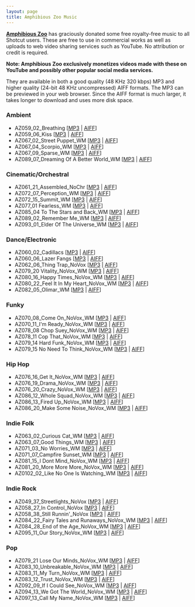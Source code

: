 ```yaml
---
layout: page
title: Amphibious Zoo Music
---
```


<script>
    if (location.hostname.endsWith("shotcut.org")) {
        document.write('<div data-aaad="true" data-aa-adunit="/22247219933/shotcutorg_Desktop_728_1"></div>');
        document.write('<div data-aaad="true" data-aa-adunit="/22247219933/shotcutorg_Mobile_300_1"></div>');
    } else if (location.hostname.endsWith("shotcut.com")) {
        document.write('<div data-aaad="true" data-aa-adunit="/22247219933/shotcutcom_Desktop_728_1"></div>');
        document.write('<div data-aaad="true" data-aa-adunit="/22247219933/shotcutcom_Mobile_300_1"></div>');
    } else {
        document.write('<div data-aaad="true" data-aa-adunit="/22247219933/shotcutapp_Desktop_728_1"></div>');
        document.write('<div data-aaad="true" data-aa-adunit="/22247219933/shotcutapp_Mobile_300_1"></div>');
    }
</script>

[**Amphibious Zoo**](https://www.amphibiouszoo.com) has graciously donated some
free royalty-free music to all Shotcut users. These are free to use in commercial
works as well as uploads to web video sharing services such as YouTube. No
attribution or credit is required.

**Note: Amphibious Zoo exclusively monetizes videos made with these on YouTube and possibly other popular social media services.**

They are available in both a good quality
(48 KHz 320 kbps) MP3 and higher quality (24-bit 48 KHz uncompressed) AIFF formats.
The MP3 can be previewed in your web browser.
Since the AIFF format is much larger, it takes longer to download and uses more disk space.

### Ambient

- AZ059_02_Breathing \[[MP3](/stockmedia/amphibious_zoo/ambient/AZ059_02_Breathing.mp3)
  | [AIFF](/stockmedia/amphibious_zoo/ambient/AZ059_02_Breathing.aif)\]
- AZ059_06_Kiss \[[MP3](/stockmedia/amphibious_zoo/ambient/AZ059_06_Kiss%20Of%20Death.mp3)
  | [AIFF](/stockmedia/amphibious_zoo/ambient/AZ059_06_Kiss%20Of%20Death.aif)\]
- AZ067_02_Street Puppet_WM \[[MP3](/stockmedia/amphibious_zoo/ambient/AZ067_02_Street%20Puppet_WM.mp3)
  | [AIFF](/stockmedia/amphibious_zoo/ambient/AZ067_02_Street%20Puppet_WM.aif)\]
- AZ067_04_Scorpio_WM \[[MP3](/stockmedia/amphibious_zoo/ambient/AZ067_04_Scorpio_WM.mp3)
  | [AIFF](/stockmedia/amphibious_zoo/ambient/AZ067_04_Scorpio_WM.aif)\]
- AZ067_09_Sparse_WM \[[MP3](/stockmedia/amphibious_zoo/ambient/AZ067_09_Sparse_WM.mp3)
  | [AIFF](/stockmedia/amphibious_zoo/ambient/AZ067_09_Sparse_WM.aif)\]
- AZ089_07_Dreaming Of A Better World_WM \[[MP3](/stockmedia/amphibious_zoo/ambient/AZ089_07_Dreaming%20Of%20A%20Better%20World_WM.mp3)
  | [AIFF](/stockmedia/amphibious_zoo/ambient/AZ089_07_Dreaming%20Of%20A%20Better%20World_WM.aif)\]

### Cinematic/Orchestral

- AZ061_21_Assembled_NoChr \[[MP3](/stockmedia/amphibious_zoo/cinematic/AZ061_21_Assembled_NoChr.mp3)
  | [AIFF](/stockmedia/amphibious_zoo/cinematic/AZ061_21_Assembled_NoChr.aif)\]
- AZ072_07_Perception_WM \[[MP3](/stockmedia/amphibious_zoo/cinematic/AZ072_07_Perception_WM.mp3)
  | [AIFF](/stockmedia/amphibious_zoo/cinematic/AZ072_07_Perception_WM.aif)\]
- AZ072_15_Summit_WM \[[MP3](/stockmedia/amphibious_zoo/cinematic/AZ072_15_Summit_WM.mp3)
  | [AIFF](/stockmedia/amphibious_zoo/cinematic/AZ072_15_Summit_WM.aif)\]
- AZ077_01 Fearless_WM \[[MP3](/stockmedia/amphibious_zoo/cinematic/AZ077_01%20Fearless_WM.mp3)
  | [AIFF](/stockmedia/amphibious_zoo/cinematic/AZ077_01%20Fearless_WM.aif)\]
- AZ085_04 To The Stars and Back_WM \[[MP3](/stockmedia/amphibious_zoo/cinematic/AZ085_04%20To%20The%20Stars%20and%20Back_WM.mp3)
  | [AIFF](/stockmedia/amphibious_zoo/cinematic/AZ085_04%20To%20The%20Stars%20and%20Back_WM.aif)\]
- AZ089_02_Remember Me_WM \[[MP3](/stockmedia/amphibious_zoo/cinematic/AZ089_02_Remember%20Me_WM.mp3)
  | [AIFF](/stockmedia/amphibious_zoo/cinematic/AZ089_02_Remember%20Me_WM.aif)\]
- AZ093_01_Elder Of The Universe_WM \[[MP3](/stockmedia/amphibious_zoo/cinematic/AZ093_01_Elder%20Of%20The%20Universe_WM.mp3)
  | [AIFF](/stockmedia/amphibious_zoo/cinematic/AZ093_01_Elder%20Of%20The%20Universe_WM.aif)\]

### Dance/Electronic

- AZ060_02_Cadillacs \[[MP3](/stockmedia/amphibious_zoo/dance/AZ060_02_Cadillacs.mp3)
  | [AIFF](/stockmedia/amphibious_zoo/dance/AZ060_02_Cadillacs.aif)\]
- AZ060_06_Lazer Fangs \[[MP3](/stockmedia/amphibious_zoo/dance/AZ060_06_Lazer%20Fangs.mp3)
  | [AIFF](/stockmedia/amphibious_zoo/dance/AZ060_06_Lazer%20Fangs.aif)\]
- AZ062_06_Thing Trap_NoVox \[[MP3](/stockmedia/amphibious_zoo/dance/AZ062_06_Thing%20Trap_NoVox.mp3)
  | [AIFF](/stockmedia/amphibious_zoo/dance/AZ062_06_Thing%20Trap_NoVox.aif)\]
- AZ079_20 Vitality_NoVox_WM \[[MP3](/stockmedia/amphibious_zoo/dance/AZ079_20%20Vitality_NoVox_WM.mp3)
  | [AIFF](/stockmedia/amphibious_zoo/dance/AZ079_20%20Vitality_NoVox_WM.aif)\]
- AZ080_16_Happy Times_NoVox_WM \[[MP3](/stockmedia/amphibious_zoo/dance/AZ080_16_Happy%20Times_NoVox_WM.mp3)
  | [AIFF](/stockmedia/amphibious_zoo/dance/AZ080_16_Happy%20Times_NoVox_WM.aif)\]
- AZ080_22_Feel It In My Heart_NoVox_WM \[[MP3](/stockmedia/amphibious_zoo/dance/AZ080_22_Feel%20It%20In%20My%20Heart_NoVox_WM.mp3)
  | [AIFF](/stockmedia/amphibious_zoo/dance/AZ080_22_Feel%20It%20In%20My%20Heart_NoVox_WM.aif)\]
- AZ082_05_Olimar_WM \[[MP3](/stockmedia/amphibious_zoo/dance/AZ082_05_Olimar_WM.mp3)
  | [AIFF](/stockmedia/amphibious_zoo/dance/AZ082_05_Olimar_WM.aif)\]

<script>
    if (location.hostname.endsWith("shotcut.org")) {
        document.write('<div data-aaad="true" data-aa-adunit="/22247219933/shotcutorg_Desktop_728_2"></div>');
        document.write('<div data-aaad="true" data-aa-adunit="/22247219933/shotcutorg_Mobile_300_2"></div>');
    } else if (location.hostname.endsWith("shotcut.com")) {
        document.write('<div data-aaad="true" data-aa-adunit="/22247219933/shotcutcom_Desktop_728_2"></div>');
        document.write('<div data-aaad="true" data-aa-adunit="/22247219933/shotcutcom_Mobile_300_2"></div>');
    } else {
        document.write('<div data-aaad="true" data-aa-adunit="/22247219933/shotcutapp_Desktop_728_2"></div>');
        document.write('<div data-aaad="true" data-aa-adunit="/22247219933/shotcutapp_Mobile_300_2"></div>');
    }
</script>

### Funky

- AZ070_08_Come On_NoVox_WM \[[MP3](/stockmedia/amphibious_zoo/funky/AZ070_08_Come%20On_NoVox_WM.mp3)
  | [AIFF](/stockmedia/amphibious_zoo/funky/AZ070_08_Come%20On_NoVox_WM.aif)\]
- AZ070_11_I'm Ready_NoVox_WM \[[MP3](/stockmedia/amphibious_zoo/funky/AZ070_11_I'm%20Ready_NoVox_WM.mp3)
  | [AIFF](/stockmedia/amphibious_zoo/funky/AZ070_11_I'm%20Ready_NoVox_WM.aif)\]
- AZ078_08 Chop Suey_NoVox_WM \[[MP3](/stockmedia/amphibious_zoo/funky/AZ078_08%20Chop%20Suey_NoVox_WM.mp3)
  | [AIFF](/stockmedia/amphibious_zoo/funky/AZ078_08%20Chop%20Suey_NoVox_WM.aif)\]
- AZ078_11 Cop That_NoVox_WM \[[MP3](/stockmedia/amphibious_zoo/funky/AZ078_11%20Cop%20That_NoVox_WM.mp3)
  | [AIFF](/stockmedia/amphibious_zoo/funky/AZ078_11%20Cop%20That_NoVox_WM.aif)\]
- AZ079_14 Hard Funk_NoVox_WM \[[MP3](/stockmedia/amphibious_zoo/funky/AZ079_14%20Hard%20Funk_NoVox_WM.mp3)
  | [AIFF](/stockmedia/amphibious_zoo/funky/AZ079_14%20Hard%20Funk_NoVox_WM.aif)\]
- AZ079_15 No Need To Think_NoVox_WM \[[MP3](/stockmedia/amphibious_zoo/funky/AZ079_15%20No%20Need%20To%20Think_NoVox_WM.mp3)
  | [AIFF](/stockmedia/amphibious_zoo/funky/AZ079_15%20No%20Need%20To%20Think_NoVox_WM.aif)\]

### Hip Hop

- AZ076_16_Get It_NoVox_WM \[[MP3](/stockmedia/amphibious_zoo/hiphop/AZ076_16_Get%20It_NoVox_WM.mp3)
  | [AIFF](/stockmedia/amphibious_zoo/hiphop/AZ076_16_Get%20It_NoVox_WM.aif)\]
- AZ076_19_Drama_NoVox_WM \[[MP3](/stockmedia/amphibious_zoo/hiphop/AZ076_19_Drama_NoVox_WM.mp3)
  | [AIFF](/stockmedia/amphibious_zoo/hiphop/AZ076_19_Drama_NoVox_WM.aif)\]
- AZ076_20_Crazy_NoVox_WM \[[MP3](/stockmedia/amphibious_zoo/hiphop/AZ076_20_Crazy_NoVox_WM.mp3)
  | [AIFF](/stockmedia/amphibious_zoo/hiphop/AZ076_20_Crazy_NoVox_WM.aif)\]
- AZ086_12_Whole Squad_NoVox_WM \[[MP3](/stockmedia/amphibious_zoo/hiphop/AZ086_12_Whole%20Squad_NoVox_WM.mp3)
  | [AIFF](/stockmedia/amphibious_zoo/hiphop/AZ086_12_Whole%20Squad_NoVox_WM.aif)\]
- AZ086_13_Fired Up_NoVox_WM \[[MP3](/stockmedia/amphibious_zoo/hiphop/AZ086_13_Fired%20Up_NoVox_WM.mp3)
  | [AIFF](/stockmedia/amphibious_zoo/hiphop/AZ086_13_Fired%20Up_NoVox_WM.aif)\]
- AZ086_20_Make Some Noise_NoVox_WM \[[MP3](/stockmedia/amphibious_zoo/hiphop/AZ086_20_Make%20Some%20Noise_NoVox_WM.mp3)
  | [AIFF](/stockmedia/amphibious_zoo/hiphop/AZ086_20_Make%20Some%20Noise_NoVox_WM.aif)\]

### Indie Folk

- AZ063_02_Curious Cat_WM \[[MP3](/stockmedia/amphibious_zoo/folk/AZ063_02_Curious%20Cat_WM.mp3)
  | [AIFF](/stockmedia/amphibious_zoo/folk/AZ063_02_Curious%20Cat_WM.aif)\]
- AZ063_07_Good Things_WM \[[MP3](/stockmedia/amphibious_zoo/folk/AZ063_07_Good%20Things_WM.mp3)
  | [AIFF](/stockmedia/amphibious_zoo/folk/AZ063_07_Good%20Things_WM.aif)\]
- AZ071_03_No Worries_WM \[[MP3](/stockmedia/amphibious_zoo/folk/AZ071_03_No%20Worries_WM.mp3)
  | [AIFF](/stockmedia/amphibious_zoo/folk/AZ071_03_No%20Worries_WM.aif)\]
- AZ071_07_Campfire Sunset_WM \[[MP3](/stockmedia/amphibious_zoo/folk/AZ071_07_Campfire%20Sunset_WM.mp3)
  | [AIFF](/stockmedia/amphibious_zoo/folk/AZ071_07_Campfire%20Sunset_WM.aif)\]
- AZ081_15_I Dont Mind_NoVox_WM \[[MP3](/stockmedia/amphibious_zoo/folk/AZ081_15_I%20Dont%20Mind_NoVox_WM.mp3)
  | [AIFF](/stockmedia/amphibious_zoo/folk/AZ081_15_I%20Dont%20Mind_NoVox_WM.aif)\]
- AZ081_20_More More More_NoVox_WM \[[MP3](/stockmedia/amphibious_zoo/folk/AZ081_20_More%20More%20More_NoVox_WM.mp3)
  | [AIFF](/stockmedia/amphibious_zoo/folk/AZ081_20_More%20More%20More_NoVox_WM.aif)\]
- AZ0102_02_Like No One Is Watching_WM \[[MP3](/stockmedia/amphibious_zoo/folk/AZ0102_02_Like%20No%20One%20Is%20Watching_WM.mp3)
  | [AIFF](/stockmedia/amphibious_zoo/folk/AZ0102_02_Like%20No%20One%20Is%20Watching_WM.aif)\]

<script>
    if (location.hostname.endsWith("shotcut.org")) {
        document.write('<div data-aaad="true" data-aa-adunit="/22247219933/shotcutorg_Desktop_728_2"></div>');
        document.write('<div data-aaad="true" data-aa-adunit="/22247219933/shotcutorg_Mobile_300_2"></div>');
    } else if (location.hostname.endsWith("shotcut.com")) {
        document.write('<div data-aaad="true" data-aa-adunit="/22247219933/shotcutcom_Desktop_728_2"></div>');
        document.write('<div data-aaad="true" data-aa-adunit="/22247219933/shotcutcom_Mobile_300_2"></div>');
    } else {
        document.write('<div data-aaad="true" data-aa-adunit="/22247219933/shotcutapp_Desktop_728_2"></div>');
        document.write('<div data-aaad="true" data-aa-adunit="/22247219933/shotcutapp_Mobile_300_2"></div>');
    }
</script>

### Indie Rock

- AZ049_37_Streetlights_NoVox \[[MP3](/stockmedia/amphibious_zoo/indie/AZ049_37_Streetlights_NoVox.mp3)
  | [AIFF](/stockmedia/amphibious_zoo/indie/AZ049_37_Streetlights_NoVox.aif)\]
- AZ058_27_In Control_NoVox \[[MP3](/stockmedia/amphibious_zoo/indie/AZ058_27_In%20Control_NoVox.mp3)
  | [AIFF](/stockmedia/amphibious_zoo/indie/AZ058_27_In%20Control_NoVox.aif)\]
- AZ058_38_Still Runnin'_NoVox \[[MP3](/stockmedia/amphibious_zoo/indie/AZ058_38_Still%20Runnin'_NoVox.mp3)
  | [AIFF](/stockmedia/amphibious_zoo/indie/AZ058_38_Still%20Runnin'_NoVox.aif)\]
- AZ084_22_Fairy Tales and Runaways_NoVox_WM \[[MP3](/stockmedia/amphibious_zoo/indie/AZ084_22_Fairy%20Tales%20and%20Runaways_NoVox_WM.mp3)
  | [AIFF](/stockmedia/amphibious_zoo/indie/AZ084_22_Fairy%20Tales%20and%20Runaways_NoVox_WM.aif)\]
- AZ084_28_End of the Age_NoVox_WM \[[MP3](/stockmedia/amphibious_zoo/indie/AZ084_28_End%20of%20the%20Age_NoVox_WM.mp3)
  | [AIFF](/stockmedia/amphibious_zoo/indie/AZ084_28_End%20of%20the%20Age_NoVox_WM.aif)\]
- AZ095_11_Our Story_NoVox_WM \[[MP3](/stockmedia/amphibious_zoo/indie/AZ095_11_Our%20Story_NoVox_WM.mp3)
  | [AIFF](/stockmedia/amphibious_zoo/indie/AZ095_11_Our%20Story_NoVox_WM.aif)\]

### Pop

- AZ079_21 Lose Our Minds_NoVox_WM \[[MP3](/stockmedia/amphibious_zoo/pop/AZ079_21%20Lose%20Our%20Minds_NoVox_WM.mp3)
  | [AIFF](/stockmedia/amphibious_zoo/pop/AZ079_21%20Lose%20Our%20Minds_NoVox_WM.aif)\]
- AZ083_10_Unbreakable_NoVox_WM \[[MP3](/stockmedia/amphibious_zoo/pop/AZ083_10_Unbreakable_NoVox_WM.mp3)
  | [AIFF](/stockmedia/amphibious_zoo/pop/AZ083_10_Unbreakable_NoVox_WM.aif)\]
- AZ083_11_My Turn_NoVox_WM \[[MP3](/stockmedia/amphibious_zoo/pop/AZ083_11_My%20Turn_NoVox_WM.mp3)
  | [AIFF](/stockmedia/amphibious_zoo/pop/AZ083_11_My%20Turn_NoVox_WM.aif)\]
- AZ083_12_Trust_NoVox_WM \[[MP3](/stockmedia/amphibious_zoo/pop/AZ083_12_Trust_NoVox_WM.mp3)
  | [AIFF](/stockmedia/amphibious_zoo/pop/AZ083_12_Trust_NoVox_WM.aif)\]
- AZ092_09_If I Could See_NoVox_WM \[[MP3](/stockmedia/amphibious_zoo/pop/AZ092_09_If%20I%20Could%20See_NoVox_WM.mp3)
  | [AIFF](/stockmedia/amphibious_zoo/pop/AZ092_09_If%20I%20Could%20See_NoVox_WM.aif)\]
- AZ094_13_We Got The World_NoVox_WM \[[MP3](/stockmedia/amphibious_zoo/pop/AZ094_13_We%20Got%20The%20World_NoVox_WM.mp3)
  | [AIFF](/stockmedia/amphibious_zoo/pop/AZ094_13_We%20Got%20The%20World_NoVox_WM.aif)\]
- AZ097_13_Call My Name_NoVox_WM \[[MP3](/stockmedia/amphibious_zoo/pop/AZ097_13_Call%20My%20Name_NoVox_WM.mp3)
  | [AIFF](/stockmedia/amphibious_zoo/pop/AZ097_13_Call%20My%20Name_NoVox_WM.aif)\]
